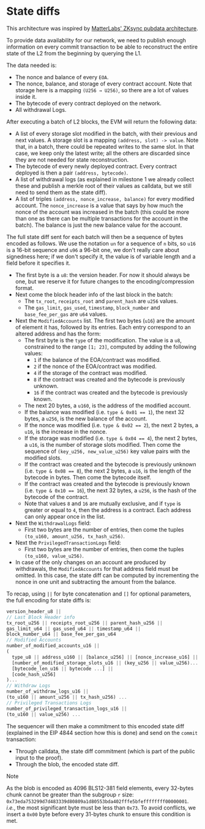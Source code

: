 # State diffs

This architecture was inspired by [MatterLabs' ZKsync pubdata architecture](https://github.com/matter-labs/zksync-era/blob/main/docs/src/specs/contracts/settlement_contracts/data_availability/pubdata.md).

To provide data availability for our network, we need to publish enough information on every commit transaction to be able to reconstruct the entire state of the L2 from the beginning by querying the L1.

The data needed is:

- The nonce and balance of every `EOA`.
- The nonce, balance, and storage of every contract account. Note that storage here is a mapping `(U256 → U256)`, so there are a lot of values inside it.
- The bytecode of every contract deployed on the network.
- All withdrawal Logs.

After executing a batch of L2 blocks, the EVM will return the following data:

- A list of every storage slot modified in the batch, with their previous and next values. A storage slot is a mapping `(address, slot) -> value`. Note that, in a batch, there could be repeated writes to the same slot. In that case, we keep only the latest write; all the others are discarded since they are not needed for state reconstruction.
- The bytecode of every newly deployed contract. Every contract deployed is then a pair `(address, bytecode)`.
- A list of withdrawal logs (as explained in milestone 1 we already collect these and publish a merkle root of their values as calldata, but we still need to send them as the state diff).
- A list of triples `(address, nonce_increase, balance)` for every modified account. The `nonce_increase` is a value that says by how much the nonce of the account was increased in the batch (this could be more than one as there can be multiple transactions for the account in the batch). The balance is just the new balance value for the account.

The full state diff sent for each batch will then be a sequence of bytes encoded as follows. We use the notation `un` for a sequence of `n` bits, so `u16` is a 16-bit sequence and `u96` a 96-bit one, we don't really care about signedness here; if we don't specify it, the value is of variable length and a field before it specifies it.

- The first byte is a `u8`: the version header. For now it should always be one, but we reserve it for future changes to the encoding/compression format.
- Next come the block header info of the last block in the batch:
  - The `tx_root`, `receipts_root` and `parent_hash` are `u256` values.
  - The `gas_limit`, `gas_used`, `timestamp`,  `block_number` and `base_fee_per_gas` are `u64` values.
- Next the `ModifiedAccounts` list. The first two bytes (`u16`) are the amount of element it has, followed by its entries. Each entry correspond to an altered address and has the form:
  - The first byte is the `type` of the modification. The value is a `u8`, constrained to the range `[1; 23]`, computed by adding the following values:
    - `1` if the balance of the EOA/contract was modified.
    - `2` if the nonce of the EOA/contract was modified.
    - `4` if the storage of the contract was modified.
    - `8` if the contract was created and the bytecode is previously unknown.
    - `16` if the contract was created and the bytecode is previously known.
  - The next 20 bytes, a `u160`, is the address of the modified account.
  - If the balance was modified (i.e. `type & 0x01 == 1`), the next 32 bytes, a `u256`, is the new balance of the account.
  - If the nonce was modified (i.e. `type & 0x02 == 2`), the next 2 bytes, a `u16`, is the increase in the nonce.
  - If the storage was modified (i.e. `type & 0x04 == 4`), the next 2 bytes, a `u16`, is the number of storage slots modified. Then come the sequence of `(key_u256, new_value_u256)` key value pairs with the modified slots.
  - If the contract was created and the bytecode is previously unknown (i.e. `type & 0x08 == 8`), the next 2 bytes, a `u16`, is the length of the bytecode in bytes. Then come the bytecode itself.
  - If the contract was created and the bytecode is previously known (i.e. `type & 0x10 == 16`), the next 32 bytes, a `u256`, is the hash of the bytecode of the contract.
  - Note that values `8` and `16` are mutually exclusive, and if `type` is greater or equal to `4`, then the address is a contract. Each address can only appear once in the list.
- Next the `WithdrawalLogs` field:
  - First two bytes are the number of entries, then come the tuples `(to_u160, amount_u256, tx_hash_u256)`.
- Next the `PrivilegedTransactionLogs` field:
  - First two bytes are the number of entries, then come the tuples `(to_u160, value_u256)`.
- In case of the only changes on an account are produced by withdrawals, the `ModifiedAccounts` for that address field must be omitted. In this case, the state diff can be computed by incrementing the nonce in one unit and subtracting the amount from the balance.

To recap, using `||` for byte concatenation and `[]` for optional parameters, the full encoding for state diffs is:

```jsx
version_header_u8 ||
// Last Block Header info
tx_root_u256 || receipts_root_u256 || parent_hash_u256 ||
gas_limit_u64 || gas_used_u64 || timestamp_u64 ||
block_number_u64 || base_fee_per_gas_u64
// Modified Accounts
number_of_modified_accounts_u16 ||
(
  type_u8 || address_u160 || [balance_u256] || [nonce_increase_u16] ||
  [number_of_modified_storage_slots_u16 || (key_u256 || value_u256)... ] ||
  [bytecode_len_u16 || bytecode ...] ||
  [code_hash_u256]
)...
// Withdraw Logs
number_of_withdraw_logs_u16 ||
(to_u160 || amount_u256 || tx_hash_u256) ...
// Privileged Transactions Logs
number_of_privileged_transaction_logs_u16 ||
(to_u160 || value_u256) ...
```

The sequencer will then make a commitment to this encoded state diff (explained in the EIP 4844 section how this is done) and send on the `commit` transaction:

- Through calldata, the state diff commitment (which is part of the public input to the proof).
- Through the blob, the encoded state diff.

> [!NOTE]
> As the blob is encoded as 4096 BLS12-381 field elements, every 32-bytes chunk cannot be greater than the subgroup `r` size: `0x73eda753299d7d483339d80809a1d80553bda402fffe5bfeffffffff00000001`. _i.e._, the most significant byte must be less than `0x73`. To avoid conflicts, we insert a `0x00` byte before every 31-bytes chunk to ensure this condition is met.
